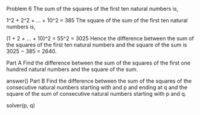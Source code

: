 Problem 6
The sum of the squares of the first ten natural numbers is,

1^2 + 2^2 + ... + 10^2 = 385
The square of the sum of the first ten natural numbers is,

(1 + 2 + ... + 10)^2 = 55^2 = 3025
Hence the difference between the sum of the squares of the first ten natural numbers and the square of the sum is 3025 − 385 = 2640.

Part A
Find the difference between the sum of the squares of the first one hundred natural numbers and the square of the sum.

answer()
Part B
Find the difference between the sum of the squares of the consecutive natural numbers starting with and p and ending at q and the square of the sum of consecutive natural numbers starting with p and q.

solver(p, q)
